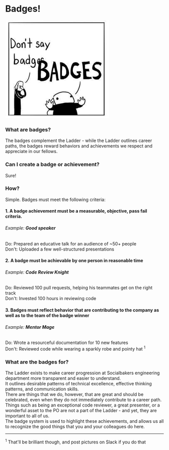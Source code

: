 # Badges!

![alt text](Images/Badges.jpg "Badges!")


### What are badges?
The badges complement the Ladder - while the Ladder outlines career paths, the badges reward behaviors and achievements we respect and appreciate in our fellows.

### Can I create a badge or achievement?
Sure!
### How?
Simple. Badges must meet the following criteria:
#### 1. A badge achievement must be a measurable, objective, pass fail criteria.
###### Example: **Good speaker**
Do: Prepared an educative talk for an audience of ~50+ people  
Don't: Uploaded a few well-structured presentations

#### 2. A badge must be achievable by one person in reasonable time
###### Example: **Code Review Knight**
Do: Reviewed 100 pull requests, helping his teammates get on the right track  
Don't: Invested 100 hours in reviewing code

#### 3. Badges must reflect behavior that are contributing to the company as well as to the team of the badge winner
###### Example: **Mentor Mage**
Do: Wrote a resourceful documentation for 10 new features  
Don't: Reviewed code while wearing a sparkly robe and pointy hat <sup>1</sup>


### What are the badges for?
The Ladder exists to make career progression at Socialbakers engineering department more transparent and easier to understand.  
It outlines desirable patterns of technical excellence, effective thinking patterns, and communication skills.  
There are things that we do, however, that are great and should be celebrated, even when they do not immediately contribute to a career path. Things such as being an exceptional code reviewer, a great presenter, or a wonderful asset to the PO are not a part of the Ladder - and yet, they are important to all of us.  
The badge system is used to highlight these achievements, and allows us all to recognize the good things that you and your colleagues do here.

____

<sup>1</sup> That'll be brilliant though, and post pictures on Slack if you do that
